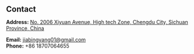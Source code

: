 <h1 id="contact"></h1>

<h2 style="margin: 60px 0px 10px;">Contact</h2>

<p><strong>Address:</strong> <a href="https://map.baidu.com/poi/%E7%94%B5%E5%AD%90%E7%A7%91%E6%8A%80%E5%A4%A7%E5%AD%A6(%E6%B8%85%E6%B0%B4%E6%B2%B3%E6%A0%A1%E5%8C%BA)/@11570395.127965013,3581537.6159742433,12.62z?uid=7001486489acc1e6a8f72947&ugc_type=3&ugc_ver=1&device_ratio=2&compat=1&pcevaname=pc4.1&querytype=detailConInfo&da_src=shareurl">No. 2006 Xiyuan Avenue, High tech Zone, Chengdu City, Sichuan Province, China</a>
<br />

<strong>Email:</strong> <email>jiabingyang01@gmail.com</email>
<br />
<strong>Phone:</strong> +86 18707064655</p>
